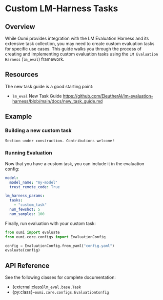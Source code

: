 # Custom LM-Harness Tasks

## Overview

While Oumi provides integration with the LM Evaluation Harness and its extensive task collection, you may need to create custom evaluation tasks for specific use cases. This guide walks you through the process of creating and implementing custom evaluation tasks using the `LM Evaluation Harness` (`lm_eval`) framework.

## Resources
The new task guide is a good starting point:
- `lm_eval` New Task Guide <https://github.com/EleutherAI/lm-evaluation-harness/blob/main/docs/new_task_guide.md>

## Example

### Building a new custom task
```{attention}
Section under construction. Contributions welcome!
```

### Running Evaluation

Now that you have a custom task, you can include it in the evaluation config:

```yaml
model:
  model_name: "my-model"
  trust_remote_code: True

lm_harness_params:
  tasks:
    - "custom_task"
  num_fewshot: 5
  num_samples: 100
```

Finally, run evaluation with your custom task:

```python
from oumi import evaluate
from oumi.core.configs import EvaluationConfig

config = EvaluationConfig.from_yaml("config.yaml")
evaluate(config)
```

## API Reference

See the following classes for complete documentation:

- {external:class}`lm_eval.base.Task`
- {py:class}`~oumi.core.configs.EvaluationConfig`
